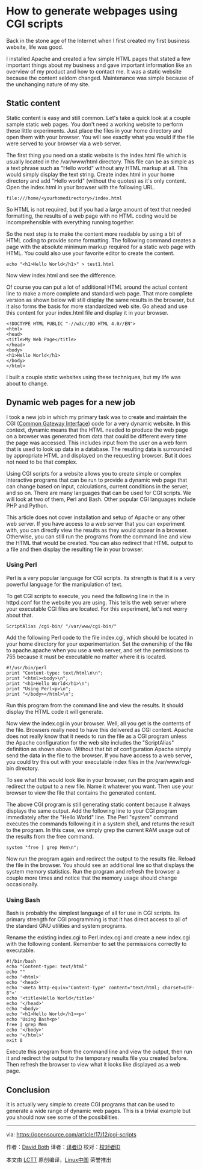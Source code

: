 How to generate webpages using CGI scripts
======
Back in the stone age of the Internet when I first created my first business website, life was good.

I installed Apache and created a few simple HTML pages that stated a few important things about my business and gave important information like an overview of my product and how to contact me. It was a static website because the content seldom changed. Maintenance was simple because of the unchanging nature of my site.

## Static content

Static content is easy and still common. Let's take a quick look at a couple sample static web pages. You don't need a working website to perform these little experiments. Just place the files in your home directory and open them with your browser. You will see exactly what you would if the file were served to your browser via a web server.

The first thing you need on a static website is the index.html file which is usually located in the /var/www/html directory. This file can be as simple as a text phrase such as "Hello world" without any HTML markup at all. This would simply display the text string. Create index.html in your home directory and add "Hello world" (without the quotes) as it's only content. Open the index.html in your browser with the following URL.
```
file:///home/<yourhomedirectory>/index.html
```

So HTML is not required, but if you had a large amount of text that needed formatting, the results of a web page with no HTML coding would be incomprehensible with everything running together.

So the next step is to make the content more readable by using a bit of HTML coding to provide some formatting. The following command creates a page with the absolute minimum markup required for a static web page with HTML. You could also use your favorite editor to create the content.
```
echo "<h1>Hello World</h1>" > test1.html
```

Now view index.html and see the difference.

Of course you can put a lot of additional HTML around the actual content line to make a more complete and standard web page. That more complete version as shown below will still display the same results in the browser, but it also forms the basis for more standardized web site. Go ahead and use this content for your index.html file and display it in your browser.
```
<!DOCTYPE HTML PUBLIC "-//w3c//DD HTML 4.0//EN">
<html>
<head>
<title>My Web Page</title>
</head>
<body>
<h1>Hello World</h1>
</body>
</html>
```

I built a couple static websites using these techniques, but my life was about to change.

## Dynamic web pages for a new job

I took a new job in which my primary task was to create and maintain the CGI ([Common Gateway Interface][6]) code for a very dynamic website. In this context, dynamic means that the HTML needed to produce the web page on a browser was generated from data that could be different every time the page was accessed. This includes input from the user on a web form that is used to look up data in a database. The resulting data is surrounded by appropriate HTML and displayed on the requesting browser. But it does not need to be that complex.

Using CGI scripts for a website allows you to create simple or complex interactive programs that can be run to provide a dynamic web page that can change based on input, calculations, current conditions in the server, and so on. There are many languages that can be used for CGI scripts. We will look at two of them, Perl and Bash. Other popular CGI languages include PHP and Python.

This article does not cover installation and setup of Apache or any other web server. If you have access to a web server that you can experiment with, you can directly view the results as they would appear in a browser. Otherwise, you can still run the programs from the command line and view the HTML that would be created. You can also redirect that HTML output to a file and then display the resulting file in your browser.

### Using Perl

Perl is a very popular language for CGI scripts. Its strength is that it is a very powerful language for the manipulation of text.

To get CGI scripts to execute, you need the following line in the in httpd.conf for the website you are using. This tells the web server where your executable CGI files are located. For this experiment, let's not worry about that.
```
ScriptAlias /cgi-bin/ "/var/www/cgi-bin/"
```

Add the following Perl code to the file index.cgi, which should be located in your home directory for your experimentation. Set the ownership of the file to apache.apache when you use a web server, and set the permissions to 755 because it must be executable no matter where it is located.

```
#!/usr/bin/perl
print "Content-type: text/html\n\n";
print "<html><body>\n";
print "<h1>Hello World</h1>\n";
print "Using Perl<p>\n";
print "</body></html>\n";
```

Run this program from the command line and view the results. It should display the HTML code it will generate.

Now view the index.cgi in your browser. Well, all you get is the contents of the file. Browsers really need to have this delivered as CGI content. Apache does not really know that it needs to run the file as a CGI program unless the Apache configuration for the web site includes the "ScriptAlias" definition as shown above. Without that bit of configuration Apache simply send the data in the file to the browser. If you have access to a web server, you could try this out with your executable index files in the /var/www/cgi-bin directory.

To see what this would look like in your browser, run the program again and redirect the output to a new file. Name it whatever you want. Then use your browser to view the file that contains the generated content.

The above CGI program is still generating static content because it always displays the same output. Add the following line to your CGI program immediately after the "Hello World" line. The Perl "system" command executes the commands following it in a system shell, and returns the result to the program. In this case, we simply grep the current RAM usage out of the results from the free command.

```
system "free | grep Mem\n";
```

Now run the program again and redirect the output to the results file. Reload the file in the browser. You should see an additional line so that displays the system memory statistics. Run the program and refresh the browser a couple more times and notice that the memory usage should change occasionally.

### Using Bash

Bash is probably the simplest language of all for use in CGI scripts. Its primary strength for CGI programming is that it has direct access to all of the standard GNU utilities and system programs.

Rename the existing index.cgi to Perl.index.cgi and create a new index.cgi with the following content. Remember to set the permissions correctly to executable.

```
#!/bin/bash
echo "Content-type: text/html"
echo ""
echo '<html>'
echo '<head>'
echo '<meta http-equiv="Content-Type" content="text/html; charset=UTF-8">'
echo '<title>Hello World</title>'
echo '</head>'
echo '<body>'
echo '<h1>Hello World</h1><p>'
echo 'Using Bash<p>'
free | grep Mem
echo '</body>'
echo '</html>'
exit 0
```

Execute this program from the command line and view the output, then run it and redirect the output to the temporary results file you created before. Then refresh the browser to view what it looks like displayed as a web page.

## Conclusion

It is actually very simple to create CGI programs that can be used to generate a wide range of dynamic web pages. This is a trivial example but you should now see some of the possibilities.

--------------------------------------------------------------------------------

via: https://opensource.com/article/17/12/cgi-scripts

作者：[David Both][a]
译者：[译者ID](https://github.com/译者ID)
校对：[校对者ID](https://github.com/校对者ID)

本文由 [LCTT](https://github.com/LCTT/TranslateProject) 原创编译，[Linux中国](https://linux.cn/) 荣誉推出

[a]:https://opensource.com/users/dboth
[1]:http://december.com/html/4/element/html.html
[2]:http://december.com/html/4/element/head.html
[3]:http://december.com/html/4/element/title.html
[4]:http://december.com/html/4/element/body.html
[5]:http://december.com/html/4/element/h1.html
[6]:https://en.wikipedia.org/wiki/Common_Gateway_Interface
[7]:http://perldoc.perl.org/functions/system.html
